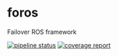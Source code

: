 # foros

Failover ROS framework

[![pipeline status](https://gitlab.42dot.ai/engineering/ak/akitos/failover/foros/badges/main/pipeline.svg)](https://gitlab.42dot.ai/engineering/ak/akitos/failover/foros/-/commits/main) [![coverage report](https://gitlab.42dot.ai/engineering/ak/akitos/failover/foros/badges/main/coverage.svg)](https://gitlab.42dot.ai/engineering/ak/akitos/failover/foros/-/commits/main)